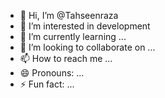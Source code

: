 - 👋 Hi, I’m @Tahseenraza
- 👀 I’m interested in development
- 🌱 I’m currently learning ...
- 💞️ I’m looking to collaborate on ...
- 📫 How to reach me ...
- 😄 Pronouns: ...
- ⚡ Fun fact: ...

<!---
StudentTahseenraza/StudentTahseenraza is a ✨ special ✨ repository because its `README.md` (this file) appears on your GitHub profile.
You can click the Preview link to take a look at your changes.
--->
